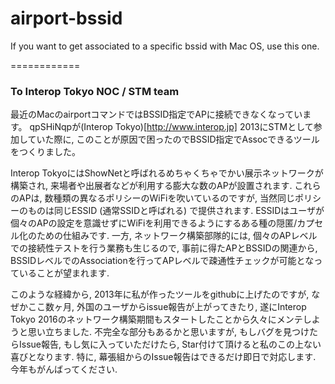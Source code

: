 airport-bssid
=============

If you want to get associated to a specific bssid with Mac OS, use this one.

============
### To Interop Tokyo NOC / STM team

最近のMacのairportコマンドではBSSID指定でAPに接続できなくなっています。
qpSHiNqpが(Interop Tokyo)[http://www.interop.jp] 2013にSTMとして参加していた際に, このことが原因で困ったのでBSSID指定でAssocできるツールをつくりました。

Interop TokyoにはShowNetと呼ばれるめちゃくちゃでかい展示ネットワークが構築され, 来場者や出展者などが利用する膨大な数のAPが設置されます.
これらのAPは, 数種類の異なるポリシーのWiFiを吹いているのですが, 当然同じポリシーのものは同じESSID (通常SSIDと呼ばれる) で提供されます. ESSIDはユーザが個々のAPの設定を意識せずにWiFiを利用できるようにするある種の隠匿/カプセル化のための仕組みです.
一方, ネットワーク構築部隊的には, 個々のAPレベルでの接続性テストを行う業務も生じるので, 事前に得たAPとBSSIDの関連から, BSSIDレベルでのAssociationを行ってAPレベルで疎通性チェックが可能となっていることが望まれます.

このような経緯から, 2013年に私が作ったツールをgithubに上げたのですが, なぜかここ数ヶ月, 外国のユーザからissue報告が上がってきたり, 遂にInterop Tokyo 2016のネットワーク構築期間もスタートしたことから久々にメンテしようと思い立ちました.
不完全な部分もあるかと思いますが, もしバグを見つけたらIssue報告, もし気に入っていただけたら, Star付けて頂けると私のこの上ない喜びとなります.
特に, 幕張組からのIssue報告はできるだけ即日で対応します. 今年もがんばってください.

